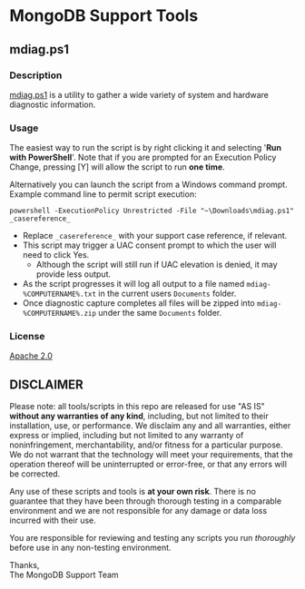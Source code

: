 MongoDB Support Tools
=====================

mdiag.ps1
---------

### Description

[mdiag.ps1](https://raw.githubusercontent.com/mongodb/support-tools/master/mdiag-windows/mdiag.ps1) is a utility to gather a wide variety of system and hardware diagnostic information.

### Usage

The easiest way to run the script is by right clicking it and selecting '**Run with PowerShell**'. Note that if you are prompted for an Execution Policy Change, pressing [Y] will allow the script to run **one time**.

Alternatively you can launch the script from a Windows command prompt. Example command line to permit script execution:  

```
powershell -ExecutionPolicy Unrestricted -File "~\Downloads\mdiag.ps1" _casereference_
```

- Replace `_casereference_` with your support case reference, if relevant.
- This script may trigger a UAC consent prompt to which the user will need to click Yes. 
   - Although the script will still run if UAC elevation is denied, it may provide less output.
- As the script progresses it will log all output to a file named `mdiag-%COMPUTERNAME%.txt` in the current users `Documents` folder.
- Once diagnostic capture completes all files will be zipped into `mdiag-%COMPUTERNAME%.zip` under the same `Documents` folder. 

### License

[Apache 2.0](http://www.apache.org/licenses/LICENSE-2.0)


DISCLAIMER
----------
Please note: all tools/scripts in this repo are released for use "AS IS" **without any warranties of any kind**, including, but not limited to their installation, use, or performance.  We disclaim any and all warranties, either express or implied, including but not limited to any warranty of noninfringement, merchantability, and/or fitness for a particular purpose.  We do not warrant that the technology will meet your requirements, that the operation thereof will be uninterrupted or error-free, or that any errors will be corrected.

Any use of these scripts and tools is **at your own risk**.  There is no guarantee that they have been through thorough testing in a comparable environment and we are not responsible for any damage or data loss incurred with their use.

You are responsible for reviewing and testing any scripts you run *thoroughly* before use in any non-testing environment.

Thanks,  
The MongoDB Support Team
